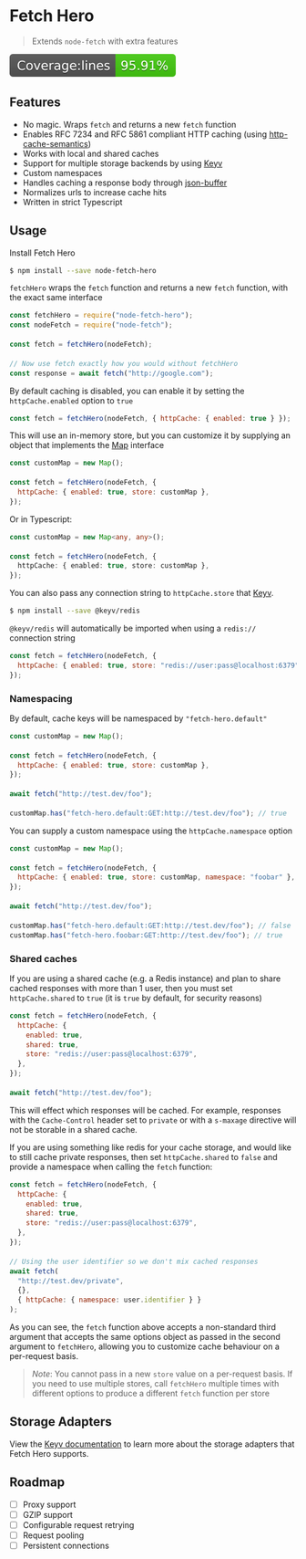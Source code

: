 # Fetch Hero

> Extends `node-fetch` with extra features

![Coverage lines](./badges/badge-lines.svg)

## Features

- No magic. Wraps `fetch` and returns a new `fetch` function
- Enables RFC 7234 and RFC 5861 compliant HTTP caching (using [http-cache-semantics](https://github.com/kornelski/http-cache-semantics))
- Works with local and shared caches
- Support for multiple storage backends by using [Keyv](https://github.com/jaredwray/keyv)
- Custom namespaces
- Handles caching a response body through [json-buffer](https://www.npmjs.com/package/json-buffer)
- Normalizes urls to increase cache hits
- Written in strict Typescript

## Usage

Install Fetch Hero

```bash
$ npm install --save node-fetch-hero
```

`fetchHero` wraps the `fetch` function and returns a new `fetch` function, with the exact same interface

```js
const fetchHero = require("node-fetch-hero");
const nodeFetch = require("node-fetch");

const fetch = fetchHero(nodeFetch);

// Now use fetch exactly how you would without fetchHero
const response = await fetch("http://google.com");
```

By default caching is disabled, you can enable it by setting the `httpCache.enabled` option to `true`

```js
const fetch = fetchHero(nodeFetch, { httpCache: { enabled: true } });
```

This will use an in-memory store, but you can customize it by supplying an object that implements the [Map](https://developer.mozilla.org/en-US/docs/Web/JavaScript/Reference/Global_Objects/Map) interface

```js
const customMap = new Map();

const fetch = fetchHero(nodeFetch, {
  httpCache: { enabled: true, store: customMap },
});
```

Or in Typescript:

```typescript
const customMap = new Map<any, any>();

const fetch = fetchHero(nodeFetch, {
  httpCache: { enabled: true, store: customMap },
});
```

You can also pass any connection string to `httpCache.store` that [Keyv](https://github.com/jaredwray/keyv).

```bash
$ npm install --save @keyv/redis
```

`@keyv/redis` will automatically be imported when using a `redis://` connection string

```js
const fetch = fetchHero(nodeFetch, {
  httpCache: { enabled: true, store: "redis://user:pass@localhost:6379" },
});
```

### Namespacing

By default, cache keys will be namespaced by `"fetch-hero.default"`

```js
const customMap = new Map();

const fetch = fetchHero(nodeFetch, {
  httpCache: { enabled: true, store: customMap },
});

await fetch("http://test.dev/foo");

customMap.has("fetch-hero.default:GET:http://test.dev/foo"); // true
```

You can supply a custom namespace using the `httpCache.namespace` option

```js
const customMap = new Map();

const fetch = fetchHero(nodeFetch, {
  httpCache: { enabled: true, store: customMap, namespace: "foobar" },
});

await fetch("http://test.dev/foo");

customMap.has("fetch-hero.default:GET:http://test.dev/foo"); // false
customMap.has("fetch-hero.foobar:GET:http://test.dev/foo"); // true
```

### Shared caches

If you are using a shared cache (e.g. a Redis instance) and plan to share cached responses with more than 1 user, then you must set `httpCache.shared` to `true` (it is `true` by default, for security reasons)

```js
const fetch = fetchHero(nodeFetch, {
  httpCache: {
    enabled: true,
    shared: true,
    store: "redis://user:pass@localhost:6379",
  },
});

await fetch("http://test.dev/foo");
```

This will effect which responses will be cached. For example, responses with the `Cache-Control` header set to `private` or with a `s-maxage` directive will not be storable in a shared cache.

If you are using something like redis for your cache storage, and would like to still cache private responses, then set `httpCache.shared` to `false` and provide a namespace when calling the `fetch` function:

```js
const fetch = fetchHero(nodeFetch, {
  httpCache: {
    enabled: true,
    shared: true,
    store: "redis://user:pass@localhost:6379",
  },
});

// Using the user identifier so we don't mix cached responses
await fetch(
  "http://test.dev/private",
  {},
  { httpCache: { namespace: user.identifier } }
);
```

As you can see, the `fetch` function above accepts a non-standard third argument that accepts the same options object as passed in the second argument to `fetchHero`, allowing you to customize cache behaviour on a per-request basis.

> _Note_: You cannot pass in a new `store` value on a per-request basis. If you need to use multiple stores, call `fetchHero` multiple times with different options to produce a different `fetch` function per store

## Storage Adapters

View the [Keyv documentation](https://github.com/jaredwray/keyv) to learn more about the storage adapters that Fetch Hero supports.

## Roadmap

- [ ] Proxy support
- [ ] GZIP support
- [ ] Configurable request retrying
- [ ] Request pooling
- [ ] Persistent connections
